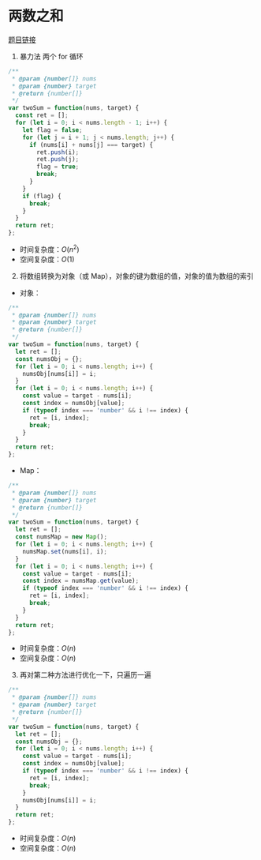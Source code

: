 # 两数之和

[题目链接](https://leetcode-cn.com/problems/two-sum/)

1. 暴力法
   两个 for 循环

```javascript
/**
 * @param {number[]} nums
 * @param {number} target
 * @return {number[]}
 */
var twoSum = function(nums, target) {
  const ret = [];
  for (let i = 0; i < nums.length - 1; i++) {
    let flag = false;
    for (let j = i + 1; j < nums.length; j++) {
      if (nums[i] + nums[j] === target) {
        ret.push(i);
        ret.push(j);
        flag = true;
        break;
      }
    }
    if (flag) {
      break;
    }
  }
  return ret;
};
```

- 时间复杂度：$O(n^2)$
- 空间复杂度：$O(1)$

2. 将数组转换为对象（或 Map），对象的键为数组的值，对象的值为数组的索引

- 对象：

```javascript
/**
 * @param {number[]} nums
 * @param {number} target
 * @return {number[]}
 */
var twoSum = function(nums, target) {
  let ret = [];
  const numsObj = {};
  for (let i = 0; i < nums.length; i++) {
    numsObj[nums[i]] = i;
  }
  for (let i = 0; i < nums.length; i++) {
    const value = target - nums[i];
    const index = numsObj[value];
    if (typeof index === 'number' && i !== index) {
      ret = [i, index];
      break;
    }
  }
  return ret;
};
```

- Map：

```javascript
/**
 * @param {number[]} nums
 * @param {number} target
 * @return {number[]}
 */
var twoSum = function(nums, target) {
  let ret = [];
  const numsMap = new Map();
  for (let i = 0; i < nums.length; i++) {
    numsMap.set(nums[i], i);
  }
  for (let i = 0; i < nums.length; i++) {
    const value = target - nums[i];
    const index = numsMap.get(value);
    if (typeof index === 'number' && i !== index) {
      ret = [i, index];
      break;
    }
  }
  return ret;
};
```

- 时间复杂度：$O(n)$
- 空间复杂度：$O(n)$

3. 再对第二种方法进行优化一下，只遍历一遍

```javascript
/**
 * @param {number[]} nums
 * @param {number} target
 * @return {number[]}
 */
var twoSum = function(nums, target) {
  let ret = [];
  const numsObj = {};
  for (let i = 0; i < nums.length; i++) {
    const value = target - nums[i];
    const index = numsObj[value];
    if (typeof index === 'number' && i !== index) {
      ret = [i, index];
      break;
    }
    numsObj[nums[i]] = i;
  }
  return ret;
};
```

- 时间复杂度：$O(n)$
- 空间复杂度：$O(n)$
